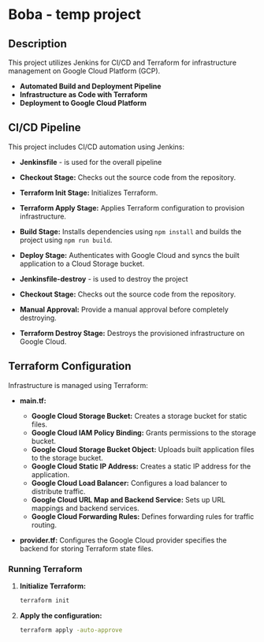 # Boba - temp project

## Description
This project utilizes Jenkins for CI/CD and Terraform for infrastructure management on Google Cloud Platform (GCP).

- **Automated Build and Deployment Pipeline**
- **Infrastructure as Code with Terraform**
- **Deployment to Google Cloud Platform**

## CI/CD Pipeline
This project includes CI/CD automation using Jenkins:

- **Jenkinsfile** - is used for the overall pipeline
- **Checkout Stage:** Checks out the source code from the repository.
- **Terraform Init Stage:** Initializes Terraform.
- **Terraform Apply Stage:** Applies Terraform configuration to provision infrastructure.
- **Build Stage:** Installs dependencies using `npm install` and builds the project using `npm run build`.
- **Deploy Stage:** Authenticates with Google Cloud and syncs the built application to a Cloud Storage bucket.

- **Jenkinsfile-destroy** - is used to destroy the project
- **Checkout Stage:** Checks out the source code from the repository.
- **Manual Approval:** Provide a manual approval before completely destroying.
- **Terraform Destroy Stage:** Destroys the provisioned infrastructure on Google Cloud.

## Terraform Configuration
Infrastructure is managed using Terraform:

- **main.tf:**
  - **Google Cloud Storage Bucket:** Creates a storage bucket for static files.
  - **Google Cloud IAM Policy Binding:** Grants permissions to the storage bucket.
  - **Google Cloud Storage Bucket Object:** Uploads built application files to the storage bucket.
  - **Google Cloud Static IP Address:** Creates a static IP address for the application.
  - **Google Cloud Load Balancer:** Configures a load balancer to distribute traffic.
  - **Google Cloud URL Map and Backend Service:** Sets up URL mappings and backend services.
  - **Google Cloud Forwarding Rules:** Defines forwarding rules for traffic routing.

- **provider.tf:** Configures the Google Cloud provider specifies the backend for storing Terraform state files.

### Running Terraform
1. **Initialize Terraform:**
    ```sh
    terraform init
    ```
2. **Apply the configuration:**
    ```sh
    terraform apply -auto-approve
    ```

